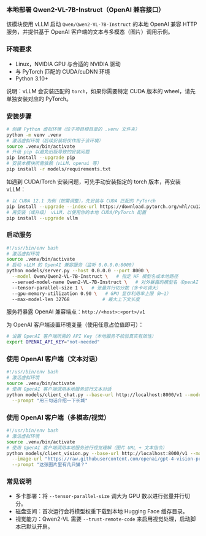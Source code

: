 ### 本地部署 Qwen2-VL-7B-Instruct（OpenAI 兼容接口）

该模块使用 vLLM 启动 `Qwen/Qwen2-VL-7B-Instruct` 的本地 OpenAI 兼容 HTTP 服务，并提供基于 OpenAI 客户端的文本与多模态（图片）调用示例。

### 环境要求

- Linux，NVIDIA GPU 与合适的 NVIDIA 驱动
- 与 PyTorch 匹配的 CUDA/cuDNN 环境
- Python 3.10+

说明：vLLM 会安装匹配的 `torch`，如果你需要特定 CUDA 版本的 wheel，请先单独安装对应的 PyTorch。

### 安装步骤

```bash
# 创建 Python 虚拟环境（位于项目根目录的 .venv 文件夹）
python -m venv .venv
# 激活虚拟环境（后续安装将仅作用于该环境）
source .venv/bin/activate
# 升级 pip 以避免旧版导致的安装问题
pip install --upgrade pip
# 安装本模块所需依赖（vLLM、openai 等）
pip install -r models/requirements.txt
```

如遇到 CUDA/Torch 安装问题，可先手动安装指定的 torch 版本，再安装 vLLM：

```bash
# 以 CUDA 12.1 为例（按需调整），先安装与 CUDA 匹配的 PyTorch
pip install --upgrade --index-url https://download.pytorch.org/whl/cu121 torch torchvision torchaudio
# 再安装（或升级） vLLM，以使用你的本地 CUDA/PyTorch 配置
pip install --upgrade vllm
```

### 启动服务

```bash
#!/usr/bin/env bash
# 激活虚拟环境
source .venv/bin/activate
# 启动 vLLM 的 OpenAI 兼容服务（监听 0.0.0.0:8000）
python models/server.py --host 0.0.0.0 --port 8000 \
  --model Qwen/Qwen2-VL-7B-Instruct \   # 指定 HF 模型名或本地路径
  --served-model-name Qwen2-VL-7B-Instruct \   # 对外暴露的模型名（OpenAI 客户端使用）
  --tensor-parallel-size 1 \   # 张量并行切分数（多卡可调大）
  --gpu-memory-utilization 0.90 \   # GPU 显存利用率上限（0~1）
  --max-model-len 32768            # 最大上下文长度
```

服务将暴露 OpenAI 兼容端点：`http://<host>:<port>/v1`

为 OpenAI 客户端设置环境变量（使用任意占位值即可）：

```bash
# 设置 OpenAI 客户端所需的 API Key（本地服务不校验真实有效性）
export OPENAI_API_KEY="not-needed"
```

### 使用 OpenAI 客户端（文本对话）

```bash
#!/usr/bin/env bash
# 激活虚拟环境
source .venv/bin/activate
# 使用 OpenAI 客户端调用本地服务进行文本对话
python models/client_chat.py --base-url http://localhost:8000/v1 --model Qwen2-VL-7B-Instruct \
  --prompt "用三句话介绍一下长城"
```

### 使用 OpenAI 客户端（多模态/视觉）

```bash
#!/usr/bin/env bash
# 激活虚拟环境
source .venv/bin/activate
# 使用 OpenAI 客户端调用本地服务进行视觉理解（图片 URL + 文本指令）
python models/client_vision.py --base-url http://localhost:8000/v1 --model Qwen2-VL-7B-Instruct \
  --image-url "https://raw.githubusercontent.com/openai/gpt-4-vision-preview/main/cats.jpg" \
  --prompt "这张图片里有几只猫？"
```

### 常见说明

- 多卡部署：将 `--tensor-parallel-size` 调大为 GPU 数以进行张量并行切分。
- 磁盘空间：首次运行会将模型权重下载到本地 Hugging Face 缓存目录。
- 视觉能力：Qwen2-VL 需要 `--trust-remote-code` 来启用视觉处理，启动脚本已默认开启。


